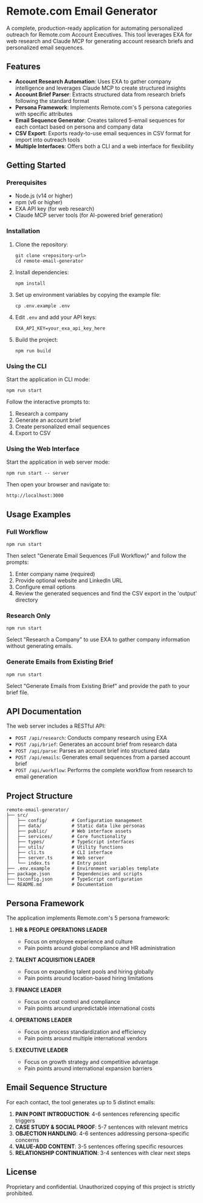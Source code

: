 # Remote.com Email Generator

A complete, production-ready application for automating personalized outreach for Remote.com Account Executives. This tool leverages EXA for web research and Claude MCP for generating account research briefs and personalized email sequences.

## Features

- **Account Research Automation**: Uses EXA to gather company intelligence and leverages Claude MCP to create structured insights
- **Account Brief Parser**: Extracts structured data from research briefs following the standard format
- **Persona Framework**: Implements Remote.com's 5 persona categories with specific attributes
- **Email Sequence Generator**: Creates tailored 5-email sequences for each contact based on persona and company data
- **CSV Export**: Exports ready-to-use email sequences in CSV format for import into outreach tools
- **Multiple Interfaces**: Offers both a CLI and a web interface for flexibility

## Getting Started

### Prerequisites

- Node.js (v14 or higher)
- npm (v6 or higher)
- EXA API key (for web research)
- Claude MCP server tools (for AI-powered brief generation)

### Installation

1. Clone the repository:
   ```
   git clone <repository-url>
   cd remote-email-generator
   ```

2. Install dependencies:
   ```
   npm install
   ```

3. Set up environment variables by copying the example file:
   ```
   cp .env.example .env
   ```

4. Edit `.env` and add your API keys:
   ```
   EXA_API_KEY=your_exa_api_key_here
   ```

5. Build the project:
   ```
   npm run build
   ```

### Using the CLI

Start the application in CLI mode:

```
npm run start
```

Follow the interactive prompts to:
1. Research a company
2. Generate an account brief
3. Create personalized email sequences
4. Export to CSV

### Using the Web Interface

Start the application in web server mode:

```
npm run start -- server
```

Then open your browser and navigate to:
```
http://localhost:3000
```

## Usage Examples

### Full Workflow

```
npm run start
```

Then select "Generate Email Sequences (Full Workflow)" and follow the prompts:
1. Enter company name (required)
2. Provide optional website and LinkedIn URL
3. Configure email options
4. Review the generated sequences and find the CSV export in the 'output' directory

### Research Only

```
npm run start
```

Select "Research a Company" to use EXA to gather company information without generating emails.

### Generate Emails from Existing Brief

```
npm run start
```

Select "Generate Emails from Existing Brief" and provide the path to your brief file.

## API Documentation

The web server includes a RESTful API:

- `POST /api/research`: Conducts company research using EXA
- `POST /api/brief`: Generates an account brief from research data
- `POST /api/parse`: Parses an account brief into structured data
- `POST /api/emails`: Generates email sequences from a parsed account brief
- `POST /api/workflow`: Performs the complete workflow from research to email generation

## Project Structure

```
remote-email-generator/
├── src/
│   ├── config/         # Configuration management
│   ├── data/           # Static data like personas
│   ├── public/         # Web interface assets
│   ├── services/       # Core functionality
│   ├── types/          # TypeScript interfaces
│   ├── utils/          # Utility functions
│   ├── cli.ts          # CLI interface
│   ├── server.ts       # Web server
│   └── index.ts        # Entry point
├── .env.example        # Environment variables template
├── package.json        # Dependencies and scripts
├── tsconfig.json       # TypeScript configuration
└── README.md           # Documentation
```

## Persona Framework

The application implements Remote.com's 5 persona framework:

1. **HR & PEOPLE OPERATIONS LEADER**
   - Focus on employee experience and culture
   - Pain points around global compliance and HR administration

2. **TALENT ACQUISITION LEADER**
   - Focus on expanding talent pools and hiring globally
   - Pain points around location-based hiring limitations

3. **FINANCE LEADER**
   - Focus on cost control and compliance
   - Pain points around unpredictable international costs

4. **OPERATIONS LEADER**
   - Focus on process standardization and efficiency
   - Pain points around multiple international vendors

5. **EXECUTIVE LEADER**
   - Focus on growth strategy and competitive advantage
   - Pain points around international expansion barriers

## Email Sequence Structure

For each contact, the tool generates up to 5 distinct emails:

1. **PAIN POINT INTRODUCTION**: 4-6 sentences referencing specific triggers
2. **CASE STUDY & SOCIAL PROOF**: 5-7 sentences with relevant metrics
3. **OBJECTION HANDLING**: 4-6 sentences addressing persona-specific concerns
4. **VALUE-ADD CONTENT**: 3-5 sentences offering specific resources
5. **RELATIONSHIP CONTINUATION**: 3-4 sentences with clear next steps

## License

Proprietary and confidential. Unauthorized copying of this project is strictly prohibited.